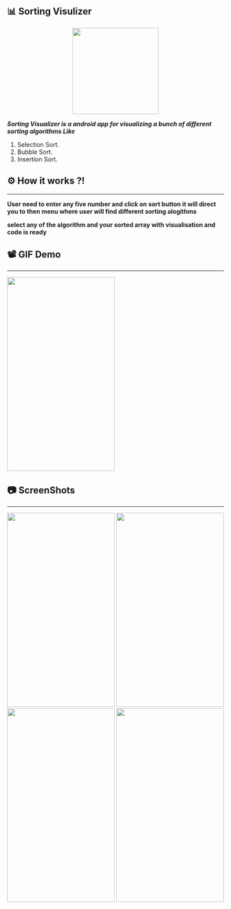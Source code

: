 ## 📊 Sorting Visulizer 
<div align="center">
<img src="https://user-images.githubusercontent.com/89351750/183245113-c6056159-a0c9-4411-8f29-91d3b6ffe3d7.png"  width="200" height="200">
</div>


**_Sorting Visualizer is a android app for visualizing a bunch of different sorting algorithms Like_**
1. Selection Sort.
2. Bubble Sort.
3. Insertion Sort.

## ⚙ How it works ?!
-------------------
**User need to enter any five number and click on sort button it will direct you to then menu where user will find different sorting alogithms**

**select any of the algorithm and your sorted array with visualisation and code is ready**

## 📽 GIF Demo
--------------
<img src="https://user-images.githubusercontent.com/89351750/183246340-72be9338-ea9e-44fd-81a6-9834f15f6e45.gif"  width="250" height="450">

## 📷 ScreenShots 
------------------
<div>

<img src="https://user-images.githubusercontent.com/89351750/183246425-ed1bbe71-3ded-412e-baf6-ee339bb2d2a3.jpeg"  width="250" height="450">
<img src="https://user-images.githubusercontent.com/89351750/183246428-1a6754c3-5f76-4915-bbec-1589161fa5c3.jpeg"  width="250" height="450">
<img src="https://user-images.githubusercontent.com/89351750/183246432-0cbf6a23-c1fe-424d-946e-7c0fecb8f7da.jpeg"  width="250" height="450">
<img src="https://user-images.githubusercontent.com/89351750/183246409-86f76e13-b54d-4ad1-97d8-26332254eeb3.jpeg"  width="250" height="450">
</div>

